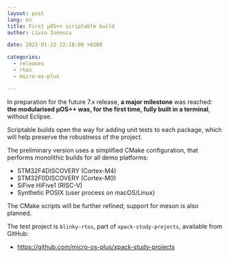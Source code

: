 ```yaml
---
layout: post
lang: en
title: First µOS++ scriptable build
author: Liviu Ionescu

date: 2021-01-22 22:18:00 +0200

categories:
  - releases
  - rtos
  - micro-os-plus

---
```


In preparation for the future 7.x release, **a major milestone** was
reached: **the modularised µOS++ was, for the first time, fully built
in a terminal**, without Eclipse.

Scriptable builds open the way for adding unit tests to each package,
which will help preserve the robustness of the project.

The preliminary version uses a simplified CMake configuration, that
performs monolithic builds for all demo platforms:

- STM32F4DISCOVERY (Cortex-M4)
- STM32F0DISCOVERY (Cortex-M0)
- SiFive HiFive1 (RISC-V)
- Synthetic POSIX (user process on macOS/Linux)

The CMake scripts will be further refined; support for meson is also
planned.

The test project is `blinky-rtos`, part of `xpack-study-projects`,
available from GitHub:

- https://github.com/micro-os-plus/xpack-study-projects
